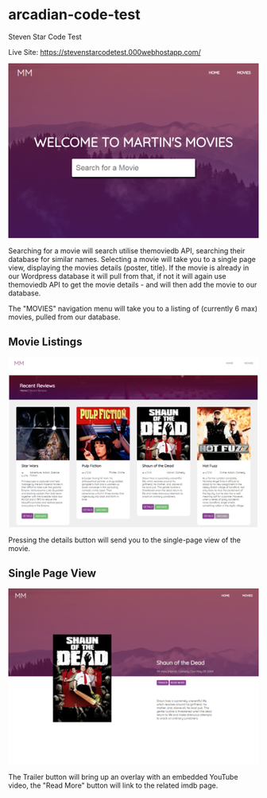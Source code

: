 # arcadian-code-test
Steven Star Code Test

Live Site: https://stevenstarcodetest.000webhostapp.com/

![Screenshot](https://github.com/stevenpstar/arcadian-code-test/blob/master/wp-code-test/Screenshot.png?raw=true "Screenshot" )

Searching for a movie will search utilise themoviedb API, searching their database for similar names. Selecting a movie will take you to a single page view, displaying the movies details (poster, title). If the movie is already in our Wordpress database it will pull from that, if not it will again use themoviedb API to get the movie details - and will then add the movie to our database.

The "MOVIES" navigation menu will take you to a listing of (currently 6 max) movies, pulled from our database.


## Movie Listings

![Screenshot2](https://github.com/stevenpstar/arcadian-code-test/blob/master/images/screenshot2.png?raw=true "Screenshot 2" )

Pressing the details button will send you to the single-page view of the movie.

## Single Page View

![Screenshot3](https://github.com/stevenpstar/arcadian-code-test/blob/master/images/screenshot3.png?raw=true "Screenshot 3" )

The Trailer button will bring up an overlay with an embedded YouTube video, the "Read More" button will link to the related imdb page.
